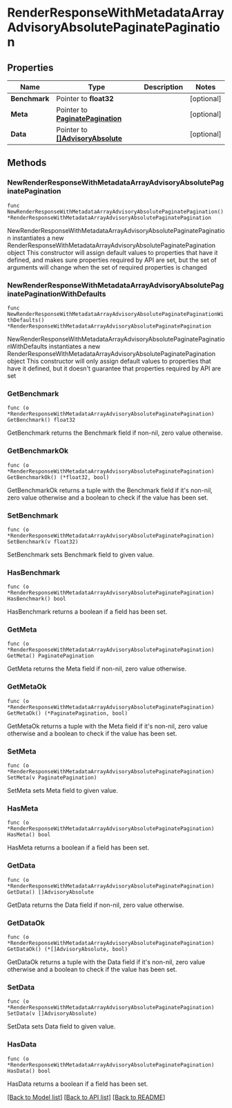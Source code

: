 # RenderResponseWithMetadataArrayAdvisoryAbsolutePaginatePagination

## Properties

Name | Type | Description | Notes
------------ | ------------- | ------------- | -------------
**Benchmark** | Pointer to **float32** |  | [optional] 
**Meta** | Pointer to [**PaginatePagination**](PaginatePagination.md) |  | [optional] 
**Data** | Pointer to [**[]AdvisoryAbsolute**](AdvisoryAbsolute.md) |  | [optional] 

## Methods

### NewRenderResponseWithMetadataArrayAdvisoryAbsolutePaginatePagination

`func NewRenderResponseWithMetadataArrayAdvisoryAbsolutePaginatePagination() *RenderResponseWithMetadataArrayAdvisoryAbsolutePaginatePagination`

NewRenderResponseWithMetadataArrayAdvisoryAbsolutePaginatePagination instantiates a new RenderResponseWithMetadataArrayAdvisoryAbsolutePaginatePagination object
This constructor will assign default values to properties that have it defined,
and makes sure properties required by API are set, but the set of arguments
will change when the set of required properties is changed

### NewRenderResponseWithMetadataArrayAdvisoryAbsolutePaginatePaginationWithDefaults

`func NewRenderResponseWithMetadataArrayAdvisoryAbsolutePaginatePaginationWithDefaults() *RenderResponseWithMetadataArrayAdvisoryAbsolutePaginatePagination`

NewRenderResponseWithMetadataArrayAdvisoryAbsolutePaginatePaginationWithDefaults instantiates a new RenderResponseWithMetadataArrayAdvisoryAbsolutePaginatePagination object
This constructor will only assign default values to properties that have it defined,
but it doesn't guarantee that properties required by API are set

### GetBenchmark

`func (o *RenderResponseWithMetadataArrayAdvisoryAbsolutePaginatePagination) GetBenchmark() float32`

GetBenchmark returns the Benchmark field if non-nil, zero value otherwise.

### GetBenchmarkOk

`func (o *RenderResponseWithMetadataArrayAdvisoryAbsolutePaginatePagination) GetBenchmarkOk() (*float32, bool)`

GetBenchmarkOk returns a tuple with the Benchmark field if it's non-nil, zero value otherwise
and a boolean to check if the value has been set.

### SetBenchmark

`func (o *RenderResponseWithMetadataArrayAdvisoryAbsolutePaginatePagination) SetBenchmark(v float32)`

SetBenchmark sets Benchmark field to given value.

### HasBenchmark

`func (o *RenderResponseWithMetadataArrayAdvisoryAbsolutePaginatePagination) HasBenchmark() bool`

HasBenchmark returns a boolean if a field has been set.

### GetMeta

`func (o *RenderResponseWithMetadataArrayAdvisoryAbsolutePaginatePagination) GetMeta() PaginatePagination`

GetMeta returns the Meta field if non-nil, zero value otherwise.

### GetMetaOk

`func (o *RenderResponseWithMetadataArrayAdvisoryAbsolutePaginatePagination) GetMetaOk() (*PaginatePagination, bool)`

GetMetaOk returns a tuple with the Meta field if it's non-nil, zero value otherwise
and a boolean to check if the value has been set.

### SetMeta

`func (o *RenderResponseWithMetadataArrayAdvisoryAbsolutePaginatePagination) SetMeta(v PaginatePagination)`

SetMeta sets Meta field to given value.

### HasMeta

`func (o *RenderResponseWithMetadataArrayAdvisoryAbsolutePaginatePagination) HasMeta() bool`

HasMeta returns a boolean if a field has been set.

### GetData

`func (o *RenderResponseWithMetadataArrayAdvisoryAbsolutePaginatePagination) GetData() []AdvisoryAbsolute`

GetData returns the Data field if non-nil, zero value otherwise.

### GetDataOk

`func (o *RenderResponseWithMetadataArrayAdvisoryAbsolutePaginatePagination) GetDataOk() (*[]AdvisoryAbsolute, bool)`

GetDataOk returns a tuple with the Data field if it's non-nil, zero value otherwise
and a boolean to check if the value has been set.

### SetData

`func (o *RenderResponseWithMetadataArrayAdvisoryAbsolutePaginatePagination) SetData(v []AdvisoryAbsolute)`

SetData sets Data field to given value.

### HasData

`func (o *RenderResponseWithMetadataArrayAdvisoryAbsolutePaginatePagination) HasData() bool`

HasData returns a boolean if a field has been set.


[[Back to Model list]](../README.md#documentation-for-models) [[Back to API list]](../README.md#documentation-for-api-endpoints) [[Back to README]](../README.md)


